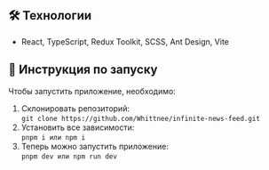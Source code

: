## 🛠️ Технологии 

- React, TypeScript, Redux Toolkit, SCSS, Ant Design, Vite 

## 🚀 Инструкция по запуску

Чтобы запустить приложение, необходимо:
1. Склонировать репозиторий:  
```git clone https://github.com/Whittnee/infinite-news-feed.git```
2. Установить все зависимости:  
```pnpm i или npm i```
3. Теперь можно запустить приложение:  
```pnpm dev или npm run dev```
